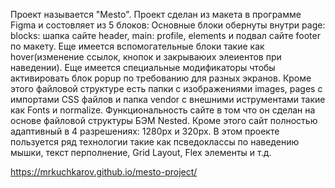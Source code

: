 Проект называется "Mesto".
Проект сделан из макета в программе Figma и состовляет из 5 блоков: Основные блоки обернуты внутри page: blocks: шапка сайте header, main: profile, elements и подвал сайте footer по макету. Еще имеется вспомогательные блоки такие как hover(изменение ссылок, кнопок и закрываюих элеиентов при наведении). Еще имеется специальные модификаторы чтобы активировать блок popup по требованию для разных экранов. Кроме этого файловой структуре есть папки с изображениями images, pages с импортами CSS файлов и папка vendor с внешними иструментами такие как Fonts и normalize. 
Функциональность сайте в том что он сделан на основе файловой структуры БЭМ Nested. Кроме этого сайт полностью адаптивный в 4 разрешениях: 1280px и 320px.
В этом проекте пользуется ряд технологии такие как псведоклассы по наведению мышки, текст перполнение, Grid Layout, Flex элементы и т.д.

https://mrkuchkarov.github.io/mesto-project/